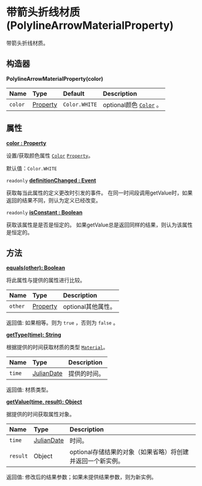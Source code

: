# 带箭头折线材质(PolylineArrowMaterialProperty)

带箭头折线材质。

## 构造器

**PolylineArrowMaterialProperty(color)**

| Name    | Type                                                         | Default       | Description                                                  |
| :------ | :----------------------------------------------------------- | :------------ | :----------------------------------------------------------- |
| `color` | [Property](https://www.vvpstk.com/public/Cesium/Documentation/Property.html) | `Color.WHITE` | optional颜色 [`Color`](https://www.vvpstk.com/public/Cesium/Documentation/Color.html) 。 |

## 属性

**[color : Property]()**

设置/获取颜色属性 [`Color`](https://www.vvpstk.com/public/Cesium/Documentation/Color.html) [`Property`](https://www.vvpstk.com/public/Cesium/Documentation/Property.html)。

默认值：`Color.WHITE`

`readonly` **[definitionChanged : Event]()**

获取每当此属性的定义更改时引发的事件。 在同一时间段调用getValue时，如果返回的结果不同，则认为定义已经改变。

`readonly` **[isConstant : Boolean]()**

获取该属性是是否是恒定的。 如果getValue总是返回同样的结果，则认为该属性是恒定的。

## 方法

**[equals(other): Boolean]()**

将此属性与提供的属性进行比较。

| Name    | Type                                                         | Description        |
| :------ | :----------------------------------------------------------- | :----------------- |
| `other` | [Property](https://www.vvpstk.com/public/Cesium/Documentation/Property.html) | optional其他属性。 |

返回值: 如果相等。则为 `true` ，否则为 `false` 。

**[getType(time): String]()**

根据提供的时间获取材质的类型 [`Material`](https://www.vvpstk.com/public/Cesium/Documentation/Material.html)。

| Name   | Type                                                         | Description  |
| :----- | :----------------------------------------------------------- | :----------- |
| `time` | [JulianDate](https://www.vvpstk.com/public/Cesium/Documentation/JulianDate.html) | 提供的时间。 |

返回值: 材质类型。

**[getValue(time, result): Object]()**

据提供的时间获取属性对象。

| Name     | Type                                                         | Description                                                |
| :------- | :----------------------------------------------------------- | :--------------------------------------------------------- |
| `time`   | [JulianDate](https://www.vvpstk.com/public/Cesium/Documentation/JulianDate.html) | 时间。                                                     |
| `result` | Object                                                       | optional存储结果的对象（如果省略）将创建并返回一个新实例。 |

返回值: 修改后的结果参数；如果未提供结果参数，则为新实例。
